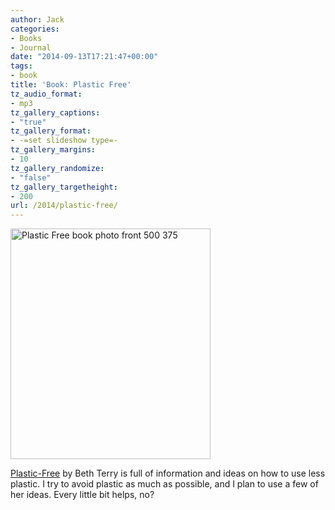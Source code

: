 ```yaml
---
author: Jack
categories:
- Books
- Journal
date: "2014-09-13T17:21:47+00:00"
tags:
- book
title: 'Book: Plastic Free'
tz_audio_format:
- mp3
tz_gallery_captions:
- "true"
tz_gallery_format:
- -=set slideshow type=-
tz_gallery_margins:
- 10
tz_gallery_randomize:
- "false"
tz_gallery_targetheight:
- 200
url: /2014/plastic-free/
---
```


<img title="Plastic-Free-book-photo-front-500-375.jpg" src="/img/2014/09/Plastic-Free-book-photo-front-500-375.jpg" alt="Plastic Free book photo front 500 375" width="320" height="369" border="0" />

[Plastic-Free][1] by Beth Terry is full of information and ideas on how to use less plastic. I try to avoid plastic as much as possible, and I plan to use a few of her ideas. Every little bit helps, no?

 [1]: http://www.amazon.com/gp/product/1616086246/